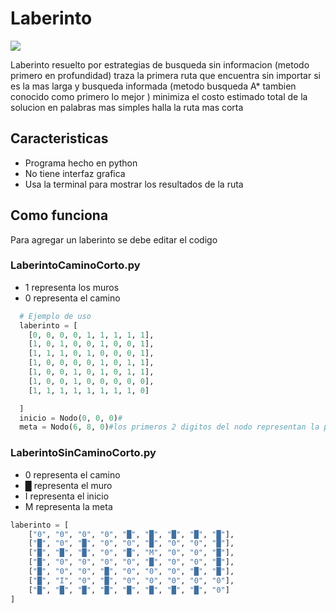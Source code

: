 # Laberinto

![](https://cdn.pixabay.com/photo/2023/08/06/00/07/maze-8171945_1280.png)

Laberinto resuelto por estrategias de busqueda sin informacion (metodo primero en profundidad) traza la primera ruta que encuentra sin importar si es la mas larga y busqueda informada (metodo busqueda A* tambien conocido como primero lo mejor ) minimiza el costo estimado total de la solucion en palabras mas simples halla la ruta mas corta

## Caracteristicas
- Programa hecho en python
- No tiene interfaz grafica
- Usa la terminal para mostrar los resultados de la ruta
## Como funciona

Para agregar un laberinto se debe editar el codigo

### LaberintoCaminoCorto.py

- 1 representa los muros
- 0 representa el camino
```python
  # Ejemplo de uso
  laberinto = [
    [0, 0, 0, 0, 1, 1, 1, 1, 1],
    [1, 0, 1, 0, 0, 1, 0, 0, 1],
    [1, 1, 1, 0, 1, 0, 0, 0, 1],
    [1, 0, 0, 0, 0, 1, 0, 1, 1],
    [1, 0, 0, 1, 0, 1, 0, 1, 1],
    [1, 0, 0, 1, 0, 0, 0, 0, 0],
    [1, 1, 1, 1, 1, 1, 1, 1, 0]

  ]
  inicio = Nodo(0, 0, 0)# 
  meta = Nodo(6, 8, 0)#los primeros 2 digitos del nodo representan la posicion , el ultimo digito 0 = vacio , 1 = si existe un muro o ya esta ocupado
```
### LaberintoSinCaminoCorto.py
- 0 representa el camino
- █ representa el muro
- I representa el inicio
- M representa la meta
```python
laberinto = [
    ["0", "0", "0", "0", "█", "█", "█", "█", "█"],
    ["█", "0", "█", "0", "0", "█", "0", "0", "█"],
    ["█", "█", "█", "0", "█", "M", "0", "0", "█"],
    ["█", "0", "0", "0", "0", "█", "0", "0", "█"],
    ["█", "0", "0", "█", "0", "0", "0", "█", "█"],
    ["█", "I", "0", "█", "0", "0", "0", "0", "0"],
    ["█", "█", "█", "█", "█", "█", "█", "█", "0"]
]
```
